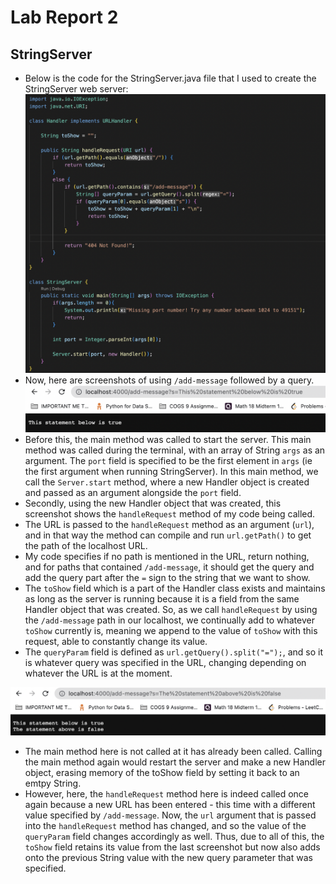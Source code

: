 # Lab Report 2
## StringServer
* Below is the code for the StringServer.java file that I used to create the StringServer web server:
![Image](THECODE.png)
* Now, here are screenshots of using `/add-message` followed by a query.
![Image](SCServer1.png)
* Before this, the main method was called to start the server. This main method was called during the terminal, with an array of String `args` as an argument. The `port` field is specified to be the first element in `args` (ie the first argument when running StringServer).  In this main method, we call the `Server.start` method, where a new Handler object is created and passed as an argument alongside the `port` field. 
* Secondly, using the new Handler object that was created, this screenshot shows the `handleRequest` method of my code being called. 
* The URL is passed to the `handleRequest` method as an argument (`url`), and in that way the method can compile and run `url.getPath()` to get the path of the localhost URL.
* My code specifies if no path is mentioned in the URL, return nothing, and for paths that contained `/add-message`, it should get the query and add the query part after the `=` sign to the string that we want to show. 
* The `toShow` field which is a part of the Handler class exists and maintains as long as the server is running because it is a field from the same Handler object that was created. So, as we call `handleRequest` by using the `/add-message` path in our localhost, we continually add to whatever `toShow` currently is, meaning we append to the value of `toShow` with this request, able to constantly change its value.
* The `queryParam` field is defined as `url.getQuery().split("=");`, and so it is whatever query was specified in the URL, changing depending on whatever the URL is at the moment.

![Image](SCServer2.png)
* The main method here is not called at it has already been called. Calling the main method again would restart the server and make a new Handler object, erasing memory of the toShow field by setting it back to an emtpy String.
* However, here, the `handleRequest` method here is indeed called once again because a new URL has been entered - this time with a different value specified by `/add-message`. Now, the `url` argument that is passed into the `handleRequest` method has changed, and so the value of the `queryParam` field changes accordingly as well. Thus, due to all of this, the `toShow` field retains its value from the last screenshot but now also adds onto the previous String value with the new query parameter that was specified.

